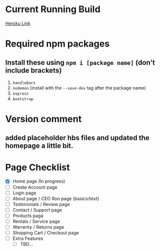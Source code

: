 # Current Running Build
[Heroku Link](https://rb-and-f.herokuapp.com/)

# Required npm packages
## Install these using `npm i [package name]` **(don't include brackets)**

1. `handlebars`
2. `nodemon` (install with the `--save-dev` tag after the package name)
3. `express`
4. `bootstrap`

# Version comment
## added placeholder hbs files and updated the homepage a little bit.

# Page Checklist
- [x] Home page (In progress)
- [ ] Create Account page
- [ ] Login page
- [ ] About page / CEO Ron page (basics/text)
- [ ] Testimonials / Review page
- [ ] Contact / Support page
- [ ] Products paga
- [ ] Rentals / Service page
- [ ] Warrenty / Returns page
- [ ] Shopping Cart / Checkout page
- [ ] Extra Features
    - [ ] TBD...
